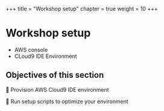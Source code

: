 +++
title = "Workshop setup"
chapter = true
weight = 10
+++

# Workshop setup



* AWS console
* CLoud9 IDE Environment


## Objectives of this section

:small_blue_diamond: Provision AWS Cloud9 IDE environment

:small_blue_diamond: Run setup scripts to optimize your environment 
